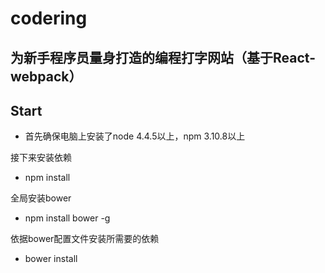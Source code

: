 # codering
## 为新手程序员量身打造的编程打字网站（基于React-webpack）

## Start 

- 首先确保电脑上安装了node 4.4.5以上，npm 3.10.8以上

接下来安装依赖

- npm install

全局安装bower

- npm install bower -g

依据bower配置文件安装所需要的依赖

- bower install








